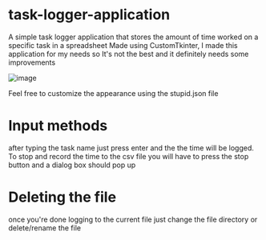 # task-logger-application
A simple task logger application that stores the amount of time worked on a specific task in a spreadsheet
Made using CustomTkinter, I made this application for my needs so It's not the best and it definitely needs some improvements

![image](https://github.com/Hammad-DD/task-logger-application/assets/142394311/393a5e4c-a299-41e8-a9b3-6ff6536ba2a1)

Feel free to customize the appearance using the stupid.json file
# Input methods
after typing the task name just press enter and the the time will be logged. 
To stop and record the time to the csv file you will have to press the stop button and a dialog box should pop up 

# Deleting the file
once you're done logging to the current file just change the file directory or delete/rename the file
